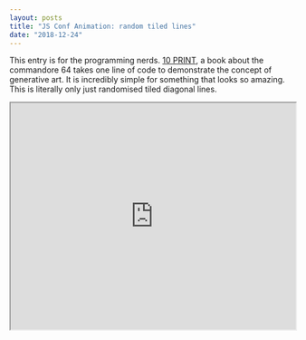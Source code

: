 ```yaml
---
layout: posts
title: "JS Conf Animation: random tiled lines"
date: "2018-12-24"
---
```

This entry is for the programming nerds. [10 PRINT](https://10print.org/), a book about the commandore 64 takes one line of code to demonstrate the concept of generative art. It is incredibly simple for something that looks so amazing. This is literally only just randomised tiled diagonal lines.

<iframe width="100%" height="400px" src="https://httpserve.tenzhiyang.com/tiledLines/" />
